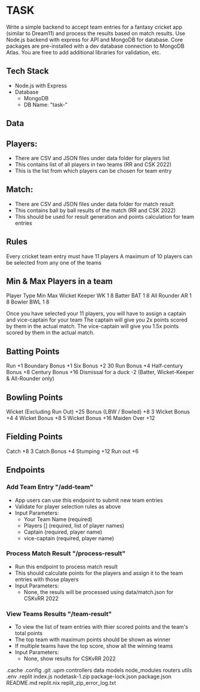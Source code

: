 # TASK

Write a simple backend to accept team entries for a fantasy cricket app (similar to Dream11) and process the results based on match results. Use Node.js backend with express for API and MongoDB for database. Core packages are pre-installed with a dev database connection to MongoDB Atlas. You are free to add additional libraries for validation, etc.


## Tech Stack 
- Node.js with Express
- Database 
  - MongoDB 
  - DB Name: "task-"


## Data

Players: 
--
- There are CSV and JSON files under data folder for players list
- This contains list of all players in two teams (RR and CSK 2022)
- This is the list from which players can be chosen for team entry 

Match: 
--
- There are CSV and JSON files under data folder for match result
- This contains ball by ball results of the match (RR and CSK 2022)
- This should be used for result generation and points calculation for team entries 



## Rules

Every cricket team entry must have 11 players
A maximum of 10 players can be selected from any one of the teams

Min & Max Players in a team
--
Player 				    Type	Min	Max
Wicket Keeper 	 	WK		1	  8
Batter	 			    BAT		1	  8
All Rounder			  AR		1	  8
Bowler				    BWL		1	  8

Once you have selected your 11 players, you will have to assign a captain and vice-captain for your team
The captain will give you 2x points scored by them in the actual match.
The vice-captain will give you 1.5x points scored by them in the actual match.

Batting Points
--
Run						        +1
Boundary Bonus			  +1
Six Bonus				      +2
30 Run Bonus			    +4
Half-century Bonus	  +8
Century Bonus			    +16
Dismissal for a duck 	-2 (Batter, Wicket-Keeper & All-Rounder only)


Bowling Points
--
Wicket (Excluding Run Out)	+25
Bonus (LBW / Bowled)		    +8
3 Wicket Bonus				      +4
4 Wicket Bonus				      +8
5 Wicket Bonus				      +16
Maiden Over					        +12


Fielding Points
--
Catch						    +8
3 Catch Bonus				+4
Stumping					  +12
Run out 	          +6




## Endpoints

### Add Team Entry "/add-team"
- App users can use this endpoint to submit new team entries
- Validate for player selection rules as above
- Input Parameters:
  - Your Team Name (required)
  - Players [] (required, list of player names)
  - Captain (required, player name) 
  - vice-captain (required, player name)


### Process Match Result "/process-result"
  - Run this endpoint to process match result
  - This should calculate points for the players and assign it to the team entries with those players
  - Input Parameters:
    - None, the resuls will be processed using data/match.json for CSKvRR 2022


### View Teams Results "/team-result"
  - To view the list of team entries with thier scored points and the team's total points
  - The top team with maximum points should be shown as winner
  - If multiple teams have the top score, show all the winning teams
  - Input Parameters:
    - None, show results for CSKvRR 2022







.cache
.config
.git
.upm
controllers
data
models
node_modules
routers
utils
.env
.replit
index.js
nodetask-1.zip
package-lock.json
package.json
README.md
replit.nix
replit_zip_error_log.txt